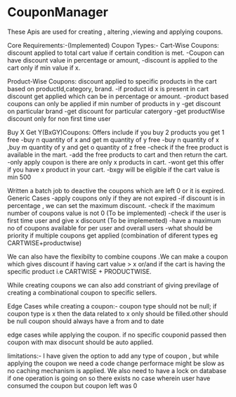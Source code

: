 # CouponManager
These Apis are used for creating , altering ,viewing and applying coupons.

Core Requirements:-(Implemented)
Coupon Types:-
Cart-Wise Coupons: discount applied to total cart value if certain condition is met.
  -Coupon can have discount value in percentage or amount, 
  -discount is applied to the cart only if min value if x.
  
Product-Wise Coupons: discount applied to specific products in the cart based on productId,category, brand.
   -if product id x is present in cart discount get applied which can be in percentage or amount.
   -product based coupons can only be applied if min number of products in y
   -get discount on particular brand
   -get discount for particular catergory
   -get productWise discount only for non first time user
   
Buy X Get Y(BxGY)Coupons: Offers include if you buy 2 products you get 1 free
  -buy n quantity of x and get m quantity of  y free
  -buy n quantity of x ,buy m quantity of  y and get o quantity of z free
  -check if the free product is available in the mart.
  -add the free products to cart and then return the cart.
  -only apply coupon is there are only x products in cart.
  -wont get this offer if you have x product in your cart.
  -bxgy will be eligible if the cart value is min 500

Written a batch job to deactive the coupons which are left 0 or it is expired.
Generic Cases
-apply coupons only if they are not expired
-if discount is in percentage , we can set the maximum discount.
-check if the maximum number of coupons value is not 0 (To be implemented)
-check if the user is first time user and give x discount (To be implemented)
-have a maximum no of coupons available for per user and overall users
-what should be priority if multiple coupons get applied (combination of diferent types eg CARTWISE+productwise)

We can also have the flexibilty to combine coupons .We can make a coupon which gives discount if having  cart value > x or/and if the cart is having the specific product i.e CARTWISE + PRODUCTWISE.

While creating coupons we can also add constriant of giving previlage of creating a combinational coupon to specific sellers.

Edge Cases while creating a coupon:-
coupon type should not be null;
if coupon type is x then the data related to x only should be filled.other should be null
coupon should always have a from and to date



edge cases while applying the coupon.
if no specific couponid passed then coupon with max disocunt should be auto applied.


limitations:-
I have given the option to add any type of coupon , but while applying the coupon we need a code change
performace might be slow as no caching mechanism is applied.
We also need to have a lock on database if one operation is going on so there exists no case wherein user have consumed the coupon but coupon left was 0


